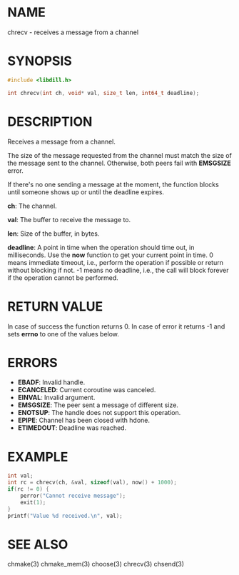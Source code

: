 # NAME

chrecv - receives a message from a channel

# SYNOPSIS

```c
#include <libdill.h>

int chrecv(int ch, void* val, size_t len, int64_t deadline);
```

# DESCRIPTION

Receives a message from a channel.

The size of the message requested from the channel must match the
size of the message sent to the channel. Otherwise, both peers fail
with **EMSGSIZE** error.

If there's no one sending a message at the moment, the function
blocks until someone shows up or until the deadline expires.

**ch**: The channel.

**val**: The buffer to receive the message to.

**len**: Size of the buffer, in bytes.

**deadline**: A point in time when the operation should time out, in milliseconds. Use the **now** function to get your current point in time. 0 means immediate timeout, i.e., perform the operation if possible or return without blocking if not. -1 means no deadline, i.e., the call will block forever if the operation cannot be performed.

# RETURN VALUE

In case of success the function returns 0. In case of error it returns -1 and sets **errno** to one of the values below.

# ERRORS

* **EBADF**: Invalid handle.
* **ECANCELED**: Current coroutine was canceled.
* **EINVAL**: Invalid argument.
* **EMSGSIZE**: The peer sent a message of different size.
* **ENOTSUP**: The handle does not support this operation.
* **EPIPE**: Channel has been closed with hdone.
* **ETIMEDOUT**: Deadline was reached.

# EXAMPLE

```c
int val;
int rc = chrecv(ch, &val, sizeof(val), now() + 1000);
if(rc != 0) {
    perror("Cannot receive message");
    exit(1);
}
printf("Value %d received.\n", val);
```
# SEE ALSO

chmake(3) chmake_mem(3) choose(3) chrecv(3) chsend(3) 
